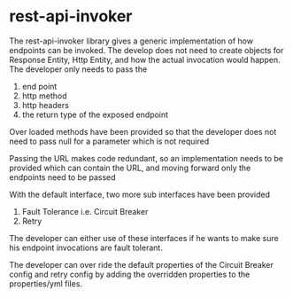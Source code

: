 # rest-api-invoker

The rest-api-invoker library gives a generic implementation of how endpoints can be invoked.
The develop does not need to create objects for Response Entity, Http Entity, and how the actual invocation would happen.
The developer only needs to pass the 
1. end point
2. http method
3. http headers
4. the return type of the exposed endpoint

Over loaded methods have been provided so that the developer does not need to pass null for a parameter which is not required

Passing the URL makes code redundant, so an implementation needs to be provided which can contain the URL, and moving forward only the endpoints need to be passed

With the default interface, two more sub interfaces have been provided
1. Fault Tolerance i.e. Circuit Breaker
2. Retry

The developer can either use of these interfaces if he wants to make sure his endpoint invocations are fault tolerant.

The developer can over ride the default properties of the Circuit Breaker config and retry config by adding the overridden properties to the properties/yml files.


